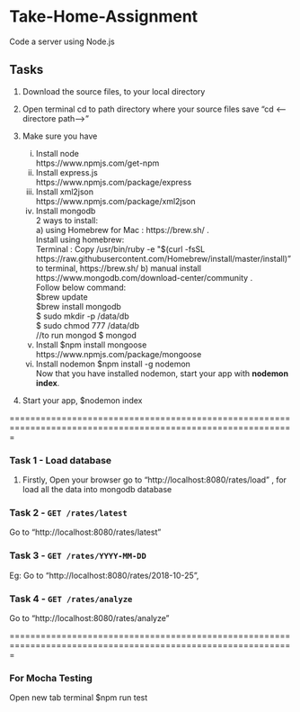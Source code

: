 # Take-Home-Assignment
Code a server using Node.js

## Tasks 
1. Download the source files, to your local directory
2. Open terminal cd to path directory where your source files save “cd <--directore path—>”
3. Make sure you have 
   
    <ol type="i">
      <li>Install node <br/>
          https://www.npmjs.com/get-npm
      </li>
      <li>Install express.js<br/>
          https://www.npmjs.com/package/express
      </li>
      <li>Install xml2json<br/>
          https://www.npmjs.com/package/xml2json
      </li>
      <li>Install mongodb<br/>
           2 ways to install:<br/>
           a) using Homebrew for Mac : https://brew.sh/ . <br/>
              Install using homebrew:<br/>
              Terminal : Copy /usr/bin/ruby -e "$(curl -fsSL https://raw.githubusercontent.com/Homebrew/install/master/install)” to terminal, https://brew.sh/
           b) manual install https://www.mongodb.com/download-center/community .  
            <br/>
             Follow below command:<br/>
            $brew update<br/>
            $brew install mongodb<br/>
            $ sudo mkdir -p /data/db<br/>
            $ sudo chmod 777 /data/db<br/>
            //to run mongod
            $ mongod      
      </li>
      <li>Install  $npm install mongoose<br/>
        https://www.npmjs.com/package/mongoose
      </li>
      <li>Install nodemon
          $npm install -g nodemon <br/>
          Now that you have installed nodemon, start your app with <b>nodemon index</b>. 
      </li>
    </ol>
4. Start your app, $nodemon index


=============================================================================================================


### Task 1 - Load database
1. Firstly, Open your browser go to “http://localhost:8080/rates/load” , for load all the data into mongodb database
  
### Task 2 - `GET /rates/latest`
Go to “http://localhost:8080/rates/latest”

### Task 3 - `GET /rates/YYYY-MM-DD`
Eg: Go to “http://localhost:8080/rates/2018-10-25”,

### Task 4 - `GET /rates/analyze`
Go to “http://localhost:8080/rates/analyze”

=============================================================================================================

### For Mocha Testing
Open new tab terminal $npm run test



